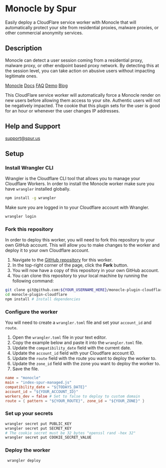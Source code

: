 # Monocle by Spur

Easily deploy a CloudFlare service worker with Monocle that will automatically protect your site from residential proxies, malware proxies, or other commercial anonymity services.

## Description

Monocle can detect a user session coming from a residential proxy, malware proxy, or other endpoint based proxy network. By detecting this at the session level, you can take action on abusive users without impacting legitimate ones.

[Monocle](https://spur.us/monocle)
[Docs](https://docs.spur.us/#/monocle)
[FAQ](https://spur.us/monocle/#faqs)
[Demo](https://spur.us/app/demos/monocle/form)
[Blog](https://spur.us/announcing-monocle-community-edition)

This CloudFlare service worker will automatically force a Monocle render on new users before allowing them access to your site. Authentic users will not be negatively impacted. The cookie that this plugin sets for the user is good for an hour or whenever the user changes IP addresses.

## Help and Support

support@spur.us

## Setup

### Install Wrangler CLI
Wrangler is the Cloudflare CLI tool that allows you to manage your Cloudflare Workers.
In order to install the Monocle worker make sure you have `wrangler` installed globally.

```sh
npm install -g wrangler
```

Make sure you are logged in to your Cloudflare account with Wrangler.

```sh
wrangler login
```

### Fork this repository

In order to deploy this worker, you will need to fork this repository to your own GitHub account.
This will allow you to make changes to the worker and deploy it to your own Cloudflare account.

1. Navigate to the [GitHub repository](https://github.com/spurintel/monocle-plugin-cloudflare) for this worker.
2. In the top-right corner of the page, click the **Fork** button.
3. You will now have a copy of this repository in your own GitHub account.
4. You can clone this repository to your local machine by running the following command:

```sh
git clone git@github.com:${YOUR_USERNAME_HERE}/monocle-plugin-cloudflare.git
cd monocle-plugin-cloudflare
npm install # Install dependencies
```

### Configure the worker

You will need to create a `wrangler.toml` file and set your `account_id` and `route`.

1. Open the `wrangler.toml` file in your text editor.
2. Copy the example below and paste it into the `wrangler.toml` file.
3. Update the `compatibility_date` field with the current date.
4. Update the `account_id` field with your Cloudflare account ID.
5. Update the `route` field with the route you want to deploy the worker to.
6. Update the `zone_id` field with the zone you want to deploy the worker to.
7. Save the file.

```toml
name = "monocle"
main = "index-spur-managed.js"
compatibility_date = "${TODAYS_DATE}"
account_id = "${YOUR_ACCOUNT_ID}"
workers_dev = false # Set to false to deploy to custom domain
route = { pattern = "${YOUR_ROUTE}", zone_id = "${YOUR_ZONE}" }
```

### Set up your secrets
```sh
wrangler secret put PUBLIC_KEY
wrangler secret put SECRET_KEY
# The cookie secret must be 32 bytes "openssl rand -hex 32"
wrangler secret put COOKIE_SECRET_VALUE
```

### Deploy the worker
```sh
 wrangler deploy
```
